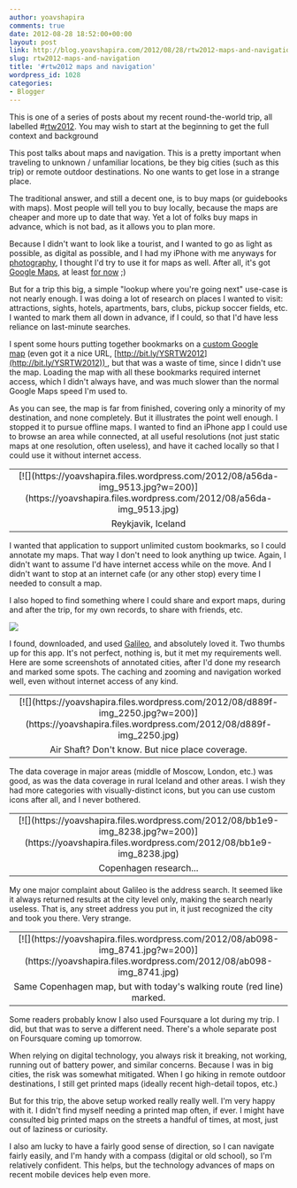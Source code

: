 ```yaml
---
author: yoavshapira
comments: true
date: 2012-08-28 18:52:00+00:00
layout: post
link: http://blog.yoavshapira.com/2012/08/28/rtw2012-maps-and-navigation/
slug: rtw2012-maps-and-navigation
title: '#rtw2012 maps and navigation'
wordpress_id: 1028
categories:
- Blogger
---
```


This is one of a series of posts about my recent round-the-world trip, all labelled #[rtw2012](http://yoavs.blogspot.com/search/label/rtw2012). You may wish to start at the beginning to get the full context and background  
  
This post talks about maps and navigation. This is a pretty important when traveling to unknown / unfamiliar locations, be they big cities (such as this trip) or remote outdoor destinations. No one wants to get lose in a strange place.  
  
The traditional answer, and still a decent one, is to buy maps (or guidebooks with maps). Most people will tell you to buy locally, because the maps are cheaper and more up to date that way. Yet a lot of folks buy maps in advance, which is not bad, as it allows you to plan more.  
  
Because I didn't want to look like a tourist, and I wanted to go as light as possible, as digital as possible, and I had my iPhone with me anyways for [photography](http://yoavs.blogspot.com/2012/08/rtw2012-photography-aka-where-are-photos.html), I thought I'd try to use it for maps as well. After all, it's got [Google Maps](https://maps.google.com/), at least [for now](http://www.guardian.co.uk/technology/2012/jun/11/apple-ios-wwdc-google-maps?CMP=twt_fd) ;)  
  
But for a trip this big, a simple "lookup where you're going next" use-case is not nearly enough. I was doing a lot of research on places I wanted to visit: attractions, sights, hotels, apartments, bars, clubs, pickup soccer fields, etc. I wanted to mark them all down in advance, if I could, so that I'd have less reliance on last-minute searches.  
  
I spent some hours putting together bookmarks on a [custom Google map](http://bit.ly/YSRTW2012) (even got it a nice URL, [http://bit.ly/YSRTW2012](http://bit.ly/YSRTW2012)) , but that was a waste of time, since I didn't use the map. Loading the map with all these bookmarks required internet access, which I didn't always have, and was much slower than the normal Google Maps speed I'm used to.  
  
As you can see, the map is far from finished, covering only a minority of my destination, and none completely. But it illustrates the point well enough. I stopped it to pursue offline maps. I wanted to find an iPhone app I could use to browse an area while connected, at all useful resolutions (not just static maps at one resolution, often useless), and have it cached locally so that I could use it without internet access.  
  
<table cellpadding="0" align="center" style="margin-left:auto;margin-right:auto;text-align:center;" cellspacing="0" class="tr-caption-container" ><tbody ><tr >
<td style="text-align:center;" >[![](https://yoavshapira.files.wordpress.com/2012/08/a56da-img_9513.jpg?w=200)](https://yoavshapira.files.wordpress.com/2012/08/a56da-img_9513.jpg)
</td></tr><tr >
<td style="text-align:center;" class="tr-caption" >Reykjavik, Iceland
</td></tr></tbody></table>  
I wanted that application to support unlimited custom bookmarks, so I could annotate my maps. That way I don't need to look anything up twice. Again, I didn't want to assume I'd have internet access while on the move. And I didn't want to stop at an internet cafe (or any other stop) every time I needed to consult a map.  
  
I also hoped to find something where I could share and export maps, during and after the trip, for my own records, to share with friends, etc.  
  


[![](http://galileo-app.com/img/index/galileo_offline_maps_slide-2-3.jpg)](http://galileo-app.com/img/index/galileo_offline_maps_slide-2-3.jpg)

  
  
I found, downloaded, and used [Galileo](http://galileo-app.com/), and absolutely loved it. Two thumbs up for this app. It's not perfect, nothing is, but it met my requirements well. Here are some screenshots of annotated cities, after I'd done my research and marked some spots. The caching and zooming and navigation worked well, even without internet access of any kind.  
  
<table cellpadding="0" align="center" style="margin-left:auto;margin-right:auto;text-align:center;" cellspacing="0" class="tr-caption-container" ><tbody ><tr >
<td style="text-align:center;" >[![](https://yoavshapira.files.wordpress.com/2012/08/d889f-img_2250.jpg?w=200)](https://yoavshapira.files.wordpress.com/2012/08/d889f-img_2250.jpg)
</td></tr><tr >
<td style="text-align:center;" class="tr-caption" >Air Shaft? Don't know. But nice place coverage.
</td></tr></tbody></table>  
The data coverage in major areas (middle of Moscow, London, etc.) was good, as was the data coverage in rural Iceland and other areas. I wish they had more categories with visually-distinct icons, but you can use custom icons after all, and I never bothered.  
  
<table cellpadding="0" align="center" style="margin-left:auto;margin-right:auto;text-align:center;" cellspacing="0" class="tr-caption-container" ><tbody ><tr >
<td style="text-align:center;" >[![](https://yoavshapira.files.wordpress.com/2012/08/bb1e9-img_8238.jpg?w=200)](https://yoavshapira.files.wordpress.com/2012/08/bb1e9-img_8238.jpg)
</td></tr><tr >
<td style="text-align:center;" class="tr-caption" >Copenhagen research...
</td></tr></tbody></table>My one major complaint about Galileo is the address search. It seemed like it always returned results at the city level only, making the search nearly useless. That is, any street address you put in, it just recognized the city and took you there. Very strange.  
  
<table cellpadding="0" align="center" style="margin-left:auto;margin-right:auto;text-align:center;" cellspacing="0" class="tr-caption-container" ><tbody ><tr >
<td style="text-align:center;" >[![](https://yoavshapira.files.wordpress.com/2012/08/ab098-img_8741.jpg?w=200)](https://yoavshapira.files.wordpress.com/2012/08/ab098-img_8741.jpg)
</td></tr><tr >
<td style="text-align:center;" class="tr-caption" >Same Copenhagen map, but with today's walking route (red line) marked.
</td></tr></tbody></table>

Some readers probably know I also used Foursquare a lot during my trip. I did, but that was to serve a different need. There's a whole separate post on Foursquare coming up tomorrow.  
  
When relying on digital technology, you always risk it breaking, not working, running out of battery power, and similar concerns. Because I was in big cities, the risk was somewhat mitigated. When I go hiking in remote outdoor destinations, I still get printed maps (ideally recent high-detail topos, etc.)  
  
But for this trip, the above setup worked really really well. I'm very happy with it. I didn't find myself needing a printed map often, if ever. I might have consulted big printed maps on the streets a handful of times, at most, just out of laziness or curiosity.  
  
I also am lucky to have a fairly good sense of direction, so I can navigate fairly easily, and I'm handy with a compass (digital or old school), so I'm relatively confident. This helps, but the technology advances of maps on recent mobile devices help even more.  
  
  
  


